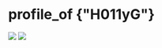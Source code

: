# **profile_of {"H011yG"}**

<img src="https://img.shields.io/badge/C-F09820?style=flat&logo=C&logoColor=white"/></a>
<img src="https://img.shields.io/badge/Java-007396?sytle=flat-square&logo=java&logoColor=white"/></a>


<!--
**H011yG/H011yG** is a ✨ _special_ ✨ repository because its `README.md` (this file) appears on your GitHub profile.

Here are some ideas to get you started:

- 🔭 I’m currently working on ...
- 🌱 I’m currently learning java script. It's so intersting!
- 👯 I’m looking to collaborate on ...
- 🤔 I’m looking for help with ...
- 💬 Ask me about ...
- 📫 How to reach me: ...
- 😄 Pronouns: ...
- ⚡ Fun fact: I'm also good at English.
-->
